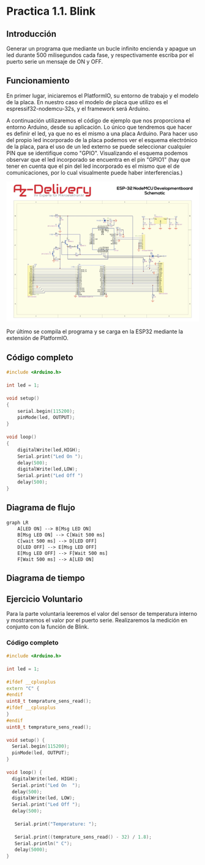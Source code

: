 # Practica 1.1. Blink

## **Introducción**
Generar un programa que mediante un bucle infinito encienda y apague un led durante 500 milisegundos cada fase, y respectivamente escriba por el puerto serie un mensaje de ON y OFF.

## **Funcionamiento**
En primer lugar, iniciaremos el PlatformIO, su entorno de trabajo y el modelo de la placa. En nuestro caso el modelo de placa que utilizo es el espressif32-nodemcu-32s, y el framework será Arduino.

A continuación utilizaremos el código de ejemplo que nos proporciona el entorno Arduino, desde su aplicación. Lo único que tendremos que hacer es definir el led, ya que no es el mismo a una placa Arduino. Para hacer uso del propio led incorporado de la placa podemos ver el esquema electrónico de la placa, para el uso de un led externo se puede seleccionar cualquier PIN que se identifique como "GPIO". Visualizando el esquema podemos observar que el led incorporado se encuentra en el pin "GPIO1" (hay que tener en cuenta que el pin del led incorporado es el mismo que el de comunicaciones, por lo cual visualmente puede haber interferencias.)

![](ESP-32_NodeMCU_Developmentboard_Schematic.png)

Por último se compila el programa y se carga en la ESP32 mediante la extensión de PlatformIO.
## **Código completo**
```cpp
#include <Arduino.h>

int led = 1;

void setup()
{
    serial.begin(115200);
    pinMode(led, OUTPUT);
}

void loop()
{
    digitalWrite(led,HIGH);
    Serial.print("Led On ");
    delay(500);
    digitalWrite(led,LOW);
    Serial.print("Led Off ")
    delay(500);
}
```
## **Diagrama de flujo**
```mermaid
graph LR
    A[LED ON] --> B[Msg LED ON]
    B[Msg LED ON] --> C[Wait 500 ms]
    C[wait 500 ms] --> D[LED OFF]
    D[LED OFF] --> E[Msg LED OFF]
    E[Msg LED OFF] --> F[Wait 500 ms]
    F[Wait 500 ms] --> A[LED ON]
```
## **Diagrama de tiempo**

## **Ejercicio Voluntario**
Para la parte voluntaria leeremos el valor del sensor de temperatura interno y mostraremos el valor por el puerto serie. Realizaremos la medición en conjunto con la función de Blink.

 ### **Código completo**
```cpp
#include <Arduino.h>

int led = 1;

#ifdef __cplusplus
extern "C" {
#endif
uint8_t temprature_sens_read();
#ifdef __cplusplus
}
#endif
uint8_t temprature_sens_read();

void setup() { 
  Serial.begin(115200);
  pinMode(led, OUTPUT);
}

void loop() {
  digitalWrite(led, HIGH);
  Serial.print("Led On  ");
  delay(500);
  digitalWrite(led, LOW);
  Serial.print("Led Off ");
  delay(500);

   Serial.print("Temperature: ");

   Serial.print((temprature_sens_read() - 32) / 1.8);
   Serial.println(" C");
   delay(5000);
}
```
